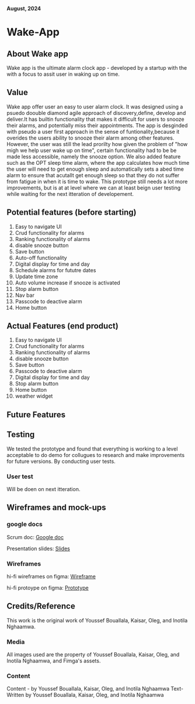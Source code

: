 **August, 2024**

# Wake-App

## About Wake app
Wake app is the ultimate alarm clock app - developed by a startup with the with a focus to assit user in waking up on time.

## Value 
Wake app offer user an easy to user alarm clock. It was designed using a  psuedo doouble diamond agile approach of discovery,define, develop and deliver.It has builtin functionality that makes it difficult for users to snooze their alarms,
and potentially miss their appointments. The app is desginded with pseudo a user first approach in the sense of funtionality,because it overides the users ability to snooze their alarm among other features. 
However, the user was still the lead prorilty how given the problem of "how migh we help user wake up on time", certain functionality had to be be made less accessible, namely the snooze option. We also added
feature such as the OPT sleep time alarm, where the app calculates how much time the user will need to get enough sleep and automatically sets a abed time alarm to ensure that acutallt get enough sleep so that
they do not suffer from fatigue in when it is time to wake. This prototype still needs a lot more improvements, but is at at level where we can at least beign user testing while waiting for the next itteration of developement.

## Potential features (before starting)

1. Easy to navigate UI
2. Crud functionality for alarms
4. Ranking functionality of alarms
5. disable snooze button
6. Save button
7. Auto-off functionality
8. Digital display for time and day
9. Schedule alarms for fututre dates
10. Update time zone
11. Auto volume increase if snooze is activated
12. Stop alarm button
13. Nav bar
14. Passcode to deactive alarm
15. Home button

## Actual Features (end product)
1. Easy to navigate UI
2. Crud functionality for alarms
4. Ranking functionality of alarms
5. disable snooze button
6. Save button
7. Passcode to deactive alarm
8. Digital display for time and day
9. Stop alarm button
10. Home button
11. weather widget

## Future Features

## Testing
We tested the prototype and found that everything is working to a level acceptable to do demo for collugues to research and make improvements for 
future versions. By conducting user tests.
 
### User test
Will be doen on next itteration.

## Wireframes and mock-ups

### google docs

Scrum doc:
[Google doc](https://docs.google.com/document/d/14uiBuHs-5xhonghQvsiBY-ZoVjbrYTccbYoSoATUItA/edit?usp=sharing)

Presentation slides:
[Slides](https://docs.google.com/document/d/14uiBuHs-5xhonghQvsiBY-ZoVjbrYTccbYoSoATUItA/edit?usp=sharing](https://onedrive.live.com/edit?id=7DACD187D09CB9B6!sf2762f5ae71947be86ff7246d56bd480&resid=7DACD187D09CB9B6!sf2762f5ae71947be86ff7246d56bd480&cid=7dacd187d09cb9b6&ithint=file%2Cpptx&redeem=aHR0cHM6Ly8xZHJ2Lm1zL3AvYy83ZGFjZDE4N2QwOWNiOWI2L0VWb3ZkdklaNTc1SGh2OXlSdFZyMUlBQk9fMlBHdmM4RTFnc05mVU9xYjNvSmc_ZT1WY1Ruc3U&migratedtospo=true&wdo=2))

### Wireframes

hi-fi wireframes on figma:
[Wireframe](https://www.figma.com/design/hdgYY8vsarBvqi55389lfM/wake-app?node-id=163-601&m=dev&t=n1onq0iNUStL6nfZ-1)

 hi-fi protoype on figma:
[Prototype](https://www.figma.com/proto/hdgYY8vsarBvqi55389lfM/wake-app?node-id=163-601&t=n1onq0iNUStL6nfZ-1)

## Credits/Reference 
This work is the original work of Youssef Bouallala, Kaisar, Oleg, and Inotila Nghaamwa.

### Media
All images used are the property of Youssef Bouallala, Kaisar, Oleg, and Inotila Nghaamwa, and Fimga's assets.

### Content

Content - by Youssef Bouallala, Kaisar, Oleg, and Inotila Nghaamwa
Text-Written by Youssef Bouallala, Kaisar, Oleg, and Inotila Nghaamwa
